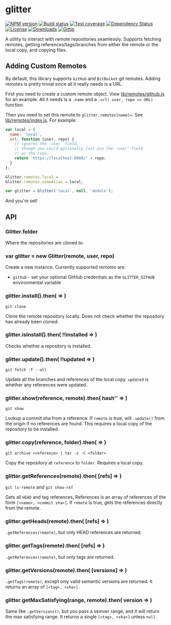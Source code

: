 
# glitter

[![NPM version][npm-image]][npm-url]
[![Build status][travis-image]][travis-url]
[![Test coverage][coveralls-image]][coveralls-url]
[![Dependency Status][david-image]][david-url]
[![License][license-image]][license-url]
[![Downloads][downloads-image]][downloads-url]
[![Gittip][gittip-image]][gittip-url]

A utility to interact with remote repositories seamlessly.
Supports fetching remotes, getting references/tags/branches
from either the remote or the local copy, and copying files.

## Adding Custom Remotes

By default, this library supports `GitHub` and `BitBucket` git remotes.
Adding remotes is pretty trivial since all it really needs is a URL.

First you need to create a custom remote object.
View [lib/remotes/github.js](lib/remotes/github.js) for an example.
All it needs is a `.name` and a `.url( user, repo => URL)` function.

Then you need to set this remote to `glitter.remotes[name]=`.
See [lib/remotes/index.js](lib/remotes/index.js).
For example:

```js
var local = {
  name: 'local',
  url: function (user, repo) {
    // ignores the `user` field,
    // though you could optionally just use the `user` field
    // as the repo.
    return 'https://localhost:8080/' + repo;
  }
};

Glitter.remotes.local =
Glitter.remotes.someAlias = local;

var glitter = Glitter('local', null, 'module');
```

And you're set!

## API

### Glitter.folder

Where the repositories are cloned to.

### var glitter = new Glitter(remote, user, repo)

Create a new instance. Currently supported remotes are:

- `github` - set your optional GitHub credentials as the `GLITTER_GITHUB` environmental variable

### glitter.install().then( => )

`git clone`

Clone the remote repository locally.
Does not check whether the repository has already been cloned.

### glitter.isInstall().then( !!installed => )

Checks whether a repository is installed.

### glitter.update().then( !!updated => )

`git fetch -f --all`

Update all the branches and references of the local copy.
`updated` is whether any references were updated.

### glitter.show(reference, remote).then( hash'' => )

`git show`

Lookup a commit sha from a reference.
If `remote` is true, will `.update()` from the origin if no references are found.
This requires a local copy of the repository to be installed.

### glitter.copy(reference, folder).then( => )

`git archive <reference> | tar -x -C <folder>`

Copy the repository at `reference` to `folder`.
Requires a local copy.

### glitter.getReferences(remote).then( [refs] => )

`git ls-remote` and `git show-ref`

Gets all `HEAD` and tag references,
References is an array of references of the form `[<name>, <commit sha>]`.
If `remote` is true, gets the references directly from the remote.

### glitter.getHeads(remote).then( [refs] => )

`.getReferences(remote)`, but only HEAD references are returned.

### glitter.getTags(remote).then( [refs] => )

`.getReferences(remote)`, but only tags are returned.

### glitter.getVersions(remote).then( [versions] => )

`.getTags(remote)`, except only valid semantic versions are returned.
It returns an array of `[<tag>, <sha>]`.

### glitter.getMaxSatisfying(range, remote).then( version => )

Same like `.getVersions()`, but you pass a semver range,
and it will return the max satisfying range.
It returns a single `[<tag>, <sha>]` unless `null`.

[npm-image]: https://img.shields.io/npm/v/glitter.svg?style=flat-square
[npm-url]: https://npmjs.org/package/glitter
[github-tag]: http://img.shields.io/github/tag/repo-utils/glitter.svg?style=flat-square
[github-url]: https://github.com/repo-utils/glitter/tags
[travis-image]: https://img.shields.io/travis/repo-utils/glitter.svg?style=flat-square
[travis-url]: https://travis-ci.org/repo-utils/glitter
[coveralls-image]: https://img.shields.io/coveralls/repo-utils/glitter.svg?style=flat-square
[coveralls-url]: https://coveralls.io/r/repo-utils/glitter?branch=master
[david-image]: http://img.shields.io/david/repo-utils/glitter.svg?style=flat-square
[david-url]: https://david-dm.org/repo-utils/glitter
[license-image]: http://img.shields.io/npm/l/glitter.svg?style=flat-square
[license-url]: LICENSE
[downloads-image]: http://img.shields.io/npm/dm/glitter.svg?style=flat-square
[downloads-url]: https://npmjs.org/package/glitter
[gittip-image]: https://img.shields.io/gittip/jonathanong.svg?style=flat-square
[gittip-url]: https://www.gittip.com/jonathanong/
